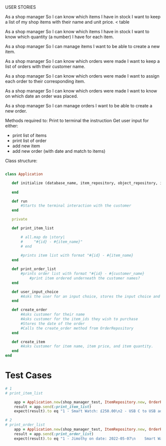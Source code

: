 USER STORIES


As a shop manager
So I can know which items I have in stock
I want to keep a list of my shop items with their name and unit price. < table

As a shop manager
So I can know which items I have in stock
I want to know which quantity (a number) I have for each item.

As a shop manager
So I can manage items
I want to be able to create a new item.

As a shop manager
So I can know which orders were made
I want to keep a list of orders with their customer name.

As a shop manager
So I can know which orders were made
I want to assign each order to their corresponding item.

As a shop manager
So I can know which orders were made
I want to know on which date an order was placed. 

As a shop manager
So I can manage orders
I want to be able to create a new order.

Methods required to:
Print to terminal the instruction
Get user input for either:
 - print list of items
 - print list of order
 - add new item
 - add new order (with date and match to items)


 Class structure:

 ```ruby

class Application

    def initialize (database_name, item_repository, object_repository, io=Kernel )
    
    end

    def run
        #Starts the terminal interaction with the customer
    end

    private

    def print_item_list

        # all.map do |story|
        #     "#{id} - #{item_name}"
        # end
        
        #prints item list with format "#{id} - #{item_name}
    end

    def print_order_list
        #prints order list with format "#{id} - #{customer_name} 
            #print item ordered underneath the customer names?
    end

    def user_input_choice
        #Asks the user for an input choice, stores the input choice and determines the next step
    end

    def create_order
        #Asks customer for their name
        #Asks customer for the item_ids they wish to purchase
        #Stores the date of the order
        #Calls the create_order method from OrderRepository
    end

    def create_item
        #Asks customer for item name, item price, and item quantity.
    end
end

 ```

# Test Cases
```ruby
# 1
# print_item_list

    app = Application.new(shop_manager_test, ItemRepository.new, OrderRepository.new, io)
    result = app.send(:print_item_list)
    expect(result).to eq "1 - Smart Watch: £250.00\n2 - USB C to USB adapter: £8.99\n3 - Wireless Earbuds: £24.64\n4 - Shower Head and Hose: £16.99"

# 2
# print_order_list
    app = Application.new(shop_manager_test, ItemRepository.new, OrderRepository.new, io)
    result = app.send(:print_order_list)
    expect(result).to eq "1 - Jimothy on date: 2022-05-07\n    Smart Watch\n    USB C to USB adapter\n    Wireless Earbuds\n2 - Nick on date: 2022-04-25\n    Shower Head and Hose\n    USB C to USB adapter"
    
```